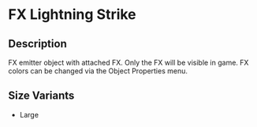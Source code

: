 # FX Lightning Strike

## Description

FX emitter object with attached FX. Only the FX will be visible in game. FX colors can be changed via the Object Properties menu.

## Size Variants

* Large
